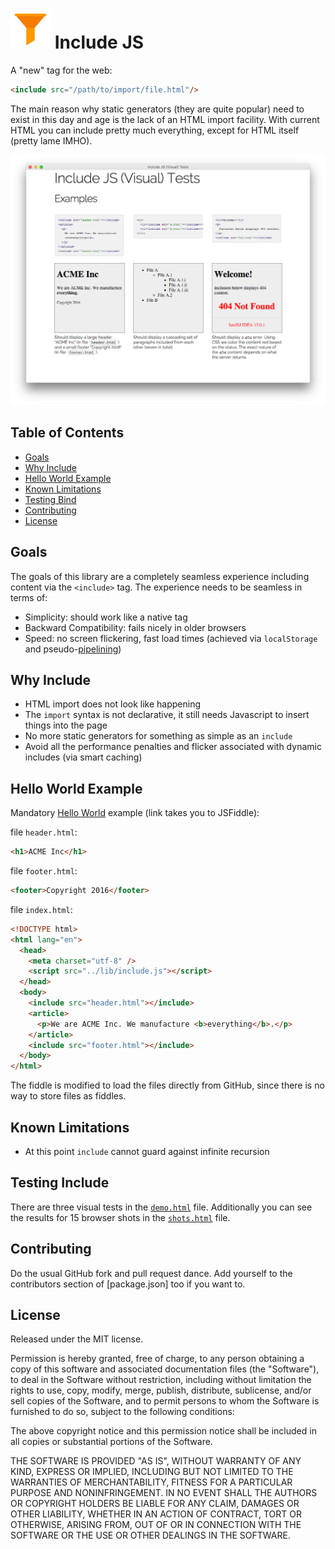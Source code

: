 <img src="https://raw.githubusercontent.com/acrodrig/include/master/filled_filter.svg" width="64"> Include JS
=============================================================================================================

A "new" tag for the web:

```html
<include src="/path/to/import/file.html"/>
```

The main reason why static generators (they are quite popular) need to exist in this day and age is the
lack of an HTML import facility. With current HTML you can include pretty much everything, except for HTML itself (pretty
lame IMHO).

[![demo](demo.png#screenshot)](test/demo.html)


## Table of Contents

- [Goals](#goals)
- [Why Include](#why-include)
- [Hello World Example](#hello-world-example)
- [Known Limitations](#known-limitations)
- [Testing Bind](#testing-bind)
- [Contributing](contributing)
- [License](license)


## Goals

The goals of this library are a completely seamless experience including content via the `<include>` tag. The experience
needs to be seamless in terms of:

- Simplicity: should work like a native tag
- Backward Compatibility: fails nicely in older browsers
- Speed: no screen flickering, fast load times (achieved via `localStorage` and pseudo-[pipelining](https://en.wikipedia.org/wiki/Instruction_pipelining))


## Why Include

- HTML import does not look like happening
- The `import` syntax is not declarative, it still needs Javascript to insert things into the page
- No more static generators for something as simple as an `include`
- Avoid all the performance penalties and flicker associated with dynamic includes (via smart caching)


## Hello World Example

Mandatory [Hello World](http://jsfiddle.net/acrodrig/e4o124g9/) example (link takes you to JSFiddle):

file `header.html`:

```html
<h1>ACME Inc</h1>
```

file `footer.html`:

```html
<footer>Copyright 2016</footer>
```

file `index.html`:

```html
<!DOCTYPE html>
<html lang="en">
  <head>
    <meta charset="utf-8" />
    <script src="../lib/include.js"></script>
  </head>
  <body>
    <include src="header.html"></include>
    <article>
      <p>We are ACME Inc. We manufacture <b>everything</b>.</p>
    </article>
    <include src="footer.html"></include>
  </body>
</html>
```

The fiddle is modified to load the files directly from GitHub, since there is no way to store files as fiddles.


## Known Limitations

- At this point `include` cannot guard against infinite recursion


## Testing Include

There are three visual tests in the [`demo.html`](test/demo.html) file. Additionally you can see the results for
15 browser shots in the [`shots.html`](test/shots.html) file.


## Contributing

Do the usual GitHub fork and pull request dance. Add yourself to the
contributors section of [package.json] too if you want to.


## License

Released under the MIT license.

Permission is hereby granted, free of charge, to any person obtaining a copy of
this software and associated documentation files (the "Software"), to deal in
the Software without restriction, including without limitation the rights to
use, copy, modify, merge, publish, distribute, sublicense, and/or sell copies of
the Software, and to permit persons to whom the Software is furnished to do so,
subject to the following conditions:

The above copyright notice and this permission notice shall be included in all
copies or substantial portions of the Software.

THE SOFTWARE IS PROVIDED "AS IS", WITHOUT WARRANTY OF ANY KIND, EXPRESS OR
IMPLIED, INCLUDING BUT NOT LIMITED TO THE WARRANTIES OF MERCHANTABILITY, FITNESS
FOR A PARTICULAR PURPOSE AND NONINFRINGEMENT. IN NO EVENT SHALL THE AUTHORS OR
COPYRIGHT HOLDERS BE LIABLE FOR ANY CLAIM, DAMAGES OR OTHER LIABILITY, WHETHER
IN AN ACTION OF CONTRACT, TORT OR OTHERWISE, ARISING FROM, OUT OF OR IN
CONNECTION WITH THE SOFTWARE OR THE USE OR OTHER DEALINGS IN THE SOFTWARE.
